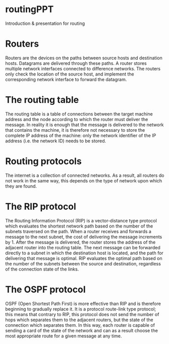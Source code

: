 # routingPPT
Introduction &amp; presentation for routing

# Routers
Routers are the devices on the paths between source hosts and destination hosts. Datagrams are delivered through these paths. A router stores multiple network interfaces connected to difference networks. The routers only check the location of the source host, and implement the corresponding network interface to forward the datagram.

# The routing table
The routing table is a table of connections between the target machine address and the node according to which the router must deliver the message. In reality it is enough that the message is delivered to the network that contains the machine, it is therefore not necessary to store the complete IP address of the machine: only the network identifier of the IP address 
(i.e. the network ID) needs to be stored. 

# Routing protocols
The internet is a collection of connected networks. As a result, all routers do not work in the same way, this depends on the type of network upon which they are found. 

# The RIP protocol
The Routing Information Protocol (RIP) is a vector-distance type protocol which evaluates the shortest network path based on the number of the subnets traversed on the path. When a router receives and forwards a message to the next subnet, the cost of delivering the message increments by 1. After the message is delivered, the router stores the address of the adjacent router into the routing table. The next message can be forwarded directly to a subnet in which the destination host is located, and the path for delivering that message is optimal. RIP evaluates the optimal path based on the number of the subnets between the source and destination, regardless of the connection state of the links.

# The OSPF protocol
OSPF (Open Shortest Path First) is more effective than RIP and is therefore beginning to gradually replace it. It is a protocol route-link type protocol; this means that contrary to RIP, this protocol does not send the number of hops which separates them to the adjacent routers, but the state of the connection which separates them. In this way, each router is capable of sending a card of the state of the network and can as a result choose the most appropriate route for a given message at any time. 
